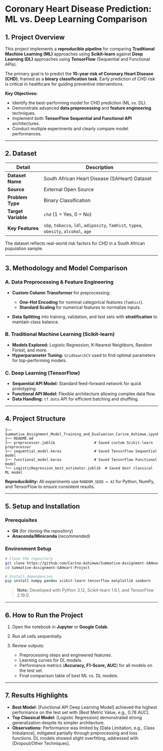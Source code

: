 # Coronary Heart Disease Prediction: ML vs. Deep Learning Comparison

## 1. Project Overview

This project implements a **reproducible pipeline** for comparing **Traditional Machine Learning (ML)** approaches using **Scikit-learn** against **Deep Learning (DL)** approaches using **TensorFlow** (Sequential and Functional APIs).

The primary goal is to predict the **10-year risk of Coronary Heart Disease (CHD)**, framed as a **binary classification task**. Early prediction of CHD risk is critical in healthcare for guiding preventive interventions.

**Key Objectives:**

* Identify the best-performing model for CHD prediction (ML vs. DL).
* Demonstrate advanced **data preprocessing** and **feature engineering** techniques.
* Implement both **TensorFlow Sequential and Functional API** architectures.
* Conduct multiple experiments and clearly compare model performances.

---

## 2. Dataset

| Detail              | Description                                                                           |
| ------------------- | ------------------------------------------------------------------------------------- |
| **Dataset Name**    | South African Heart Disease (SAHeart) Dataset                                         |
| **Source**          | External Open Source                                                                  |
| **Problem Type**    | Binary Classification                                                                 |
| **Target Variable** | `chd` (1 = Yes, 0 = No)                                                               |
| **Key Features**    | `sbp`, `tobacco`, `ldl`, `adiposity`, `famhist`, `typea`, `obesity`, `alcohol`, `age` |

The dataset reflects real-world risk factors for CHD in a South African population sample.

---

## 3. Methodology and Model Comparison

### A. Data Preprocessing & Feature Engineering

* **Custom Column Transformer** for preprocessing:

  * **One-Hot Encoding** for nominal categorical features (`famhist`).
  * **Standard Scaling** for numerical features to normalize inputs.
* **Data Splitting** into training, validation, and test sets with **stratification** to maintain class balance.

### B. Traditional Machine Learning (Scikit-learn)

* **Models Explored:** Logistic Regression, K-Nearest Neighbors, Random Forest, and more.
* **Hyperparameter Tuning:** `GridSearchCV` used to find optimal parameters for top-performing models.

### C. Deep Learning (TensorFlow)

* **Sequential API Model:** Standard feed-forward network for quick prototyping.
* **Functional API Model:** Flexible architecture allowing complex data flow.
* **Data Handling:** `tf.data` API for efficient batching and shuffling.

---

## 4. Project Structure

```
├── Summative_Assignment_Model_Training_and_Evaluation_Carine_Ashimwe.ipynb
├── README.md
├── preprocessor.joblib                  # Saved custom Scikit-learn preprocessor
├── sequential_model.keras               # Saved TensorFlow Sequential model
├── functional_model.keras               # Saved TensorFlow Functional model
└── LogisticRegression_best_estimator.joblib  # Saved best classical ML model
```

**Reproducibility:**
All experiments use `RANDOM_SEED = 42` for Python, NumPy, and TensorFlow to ensure consistent results.

---

## 5. Setup and Installation

### Prerequisites

* **Git** (for cloning the repository)
* **Anaconda/Miniconda** (recommended)

### Environment Setup

```bash
# Clone the repository
git clone https://github.com/Carine-Ashimwe/Summative-Assignment-SAHeart-Project
cd Summative-Assignment-SAHeart-Project

# Install dependencies
pip install numpy pandas scikit-learn tensorflow matplotlib seaborn
```

> **Note:** Developed with Python 3.12, Scikit-learn 1.6.1, and TensorFlow 2.19.0.

---

## 6. How to Run the Project

1. Open the notebook in **Jupyter** or **Google Colab**.
2. Run all cells sequentially.
3. Review outputs:

   * Preprocessing steps and engineered features.
   * Learning curves for DL models.
   * Performance metrics (**Accuracy, F1-Score, AUC**) for all models on the test set.
   * Final comparison table of best ML vs. DL models.

---

## 7. Results Highlights

* **Best Model:** [Functional API Deep Learning Model] achieved the highest performance on the test set with [Best Metric Value, e.g., 0.78 AUC].
* **Top Classical Model:** [Logistic Regression] demonstrated strong generalization despite its simpler architecture.
* **Observations:** Performance was limited by [Data Limitation, e.g., Class Imbalance], mitigated partially through preprocessing and loss functions. DL models showed slight overfitting, addressed with [Dropout/Other Techniques].
